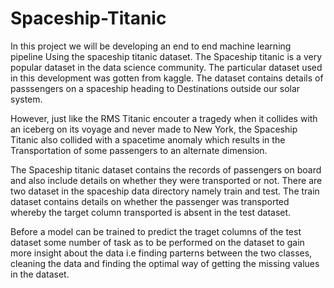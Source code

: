 # Spaceship-Titanic
In this project we will be developing an end to end machine learning pipeline Using the spaceship titanic dataset. The Spaceship titanic is a very popular dataset in the data science community. The particular dataset used in this development was gotten from kaggle. The dataset contains details of passsengers on a spaceship heading to Destinations outside our solar system.

However, just like the RMS Titanic encouter a tragedy when it collides with an iceberg on its voyage and never made to New York, the Spaceship Titanic also collided with a spacetime anomaly which results in the Transportation of some passengers to an alternate dimension.

The Spaceship titanic dataset contains the records of passengers on board and also include details on whether they were transported or not. There are two dataset in the spaceship data directory namely train and test. The train dataset contains details on whether the passenger was transported whereby the target column transported is absent in the test dataset.

Before a model can be trained to predict the traget columns of the test dataset some number of task as to be performed on the dataset to gain more insight about the data i.e finding parterns between the two classes, cleaning the data and finding the optimal way of getting the missing values in the dataset.
